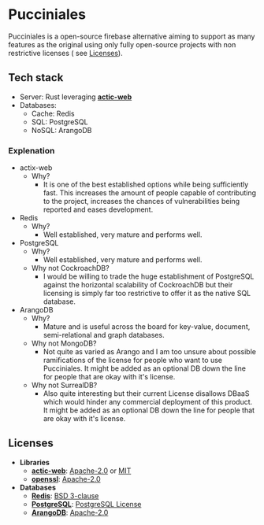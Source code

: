 # Pucciniales

Pucciniales is a open-source firebase alternative aiming to support as many features as the original using only fully open-source projects with non restrictive licenses ( see [Licenses](#licenses)).

## Tech stack

- Server: Rust leveraging **[actic-web](https://github.com/actix/actix-web)**
- Databases:
  - Cache: Redis
  - SQL: PostgreSQL
  - NoSQL: ArangoDB

### Explenation

- actix-web
  - Why?
    - It is one of the best established options while being sufficiently fast. This increases the amount of people capable of contributing to the project, increases the chances of vulnerabilities being reported and eases development.
- Redis
  - Why?
    - Well established, very mature and performs well.
- PostgreSQL
  - Why?
    - Well established, very mature and performs well.
  - Why not CockroachDB?
    - I would be willing to trade the huge establishment of PostgreSQL against the horizontal scalability of CockroachDB but their licensing is simply far too restrictive to offer it as the native SQL database.
- ArangoDB
  - Why?
    - Mature and is useful across the board for key-value, document, semi-relational and graph databases.
  - Why not MongoDB?
    - Not quite as varied as Arango and I am too unsure about possible ramifications of the license for people who want to use Pucciniales. It might be added as an optional DB down the line for people that are okay with it's license.
  - Why not SurrealDB?
    - Also quite interesting but their current License disallows DBaaS which would hinder any commercial deployment of this product. It might be added as an optional DB down the line for people that are okay with it's license.

## Licenses

- **Libraries**
  - **[actic-web](https://crates.io/crates/actix-web)**: [Apache-2.0](https://tldrlegal.com/license/apache-license-2.0-(apache-2.0)) or [MIT](https://tldrlegal.com/license/mit-license)
  - **[openssl](https://crates.io/crates/openssl)**: [Apache-2.0](https://tldrlegal.com/license/apache-license-2.0-(apache-2.0))
- **Databases**
  - **[Redis](https://redis.io)**: [BSD 3-clause](https://tldrlegal.com/license/bsd-3-clause-license-(revised))
  - **[PostgreSQL](https://www.postgresql.org)**: [PostgreSQL License](https://tldrlegal.com/license/postgresql-license-(postgresql))
  - **[ArangoDB](https://www.arangodb.com)**: [Apache-2.0](https://tldrlegal.com/license/apache-license-2.0-(apache-2.0))
